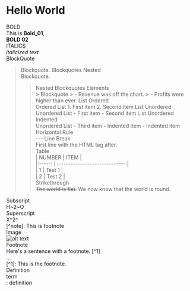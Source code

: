 # Hello World
BOLD<br>
This is **Bold_01**,<br> __BOLD 02__<br>
ITALICS<br>
*italicized text*<br>
BlockQuote<br>
> Blockquote.
Blockquotes Nested<br>
> Blockquote.
>> Nested
Blockquotes Elements<br>
                   > Blockquote
                   > - Revenue was off the chart.
                   > - Profits were higher than ever.
List Ordered<br>
                   Ordered List
                   1. First item
                   2. Second item
List Unordered<br>
                   Unordered List
                   - First item
                   - Second item
List Unordered Indented<br>
                   Unordered List
                   - Third item
                     - Indented item
                     - Indented item
Horizontal Rule<br>
                   ---
Line Break<br>
                   First line with the HTML tag after.<br>
Table<br>
                   | NUMBER |                ITEM           |<br>
                   |:-----: | :----------------------------:|<br>
                   |   1    | Test 1                        |<br>
                   |   2    | Test 2                        |<br>
Strikethrough<br>
                   ~~The world is flat.~~ We now know that the world is round.<br>

Subscript<br>
                   H~2~O<br>
Superscript<br>
                   X^2^<br>
                   [^note]: This is footnote<br>
Image<br>
                   ![alt text](image.jpg)<br>
Footnote<br>
                   Here's a sentence with a footnote. [^1]<br>
                   ...<br>
                   [^1]: This is the footnote.<br>
Definition<br>
                   term<br>
                   : definition<br>

